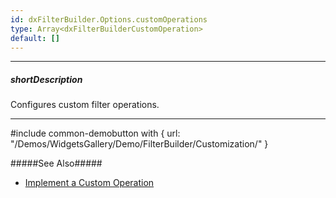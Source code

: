 ```yaml
---
id: dxFilterBuilder.Options.customOperations
type: Array<dxFilterBuilderCustomOperation>
default: []
---
```

---
##### shortDescription
Configures custom filter operations.

---
#include common-demobutton with {
    url: "/Demos/WidgetsGallery/Demo/FilterBuilder/Customization/"
}

#####See Also#####
- [Implement a Custom Operation](/concepts/05%20Widgets/FilterBuilder/50%20Implement%20a%20Custom%20Operation.md '/Documentation/Guide/Widgets/FilterBuilder/Implement_a_Custom_Operation/')